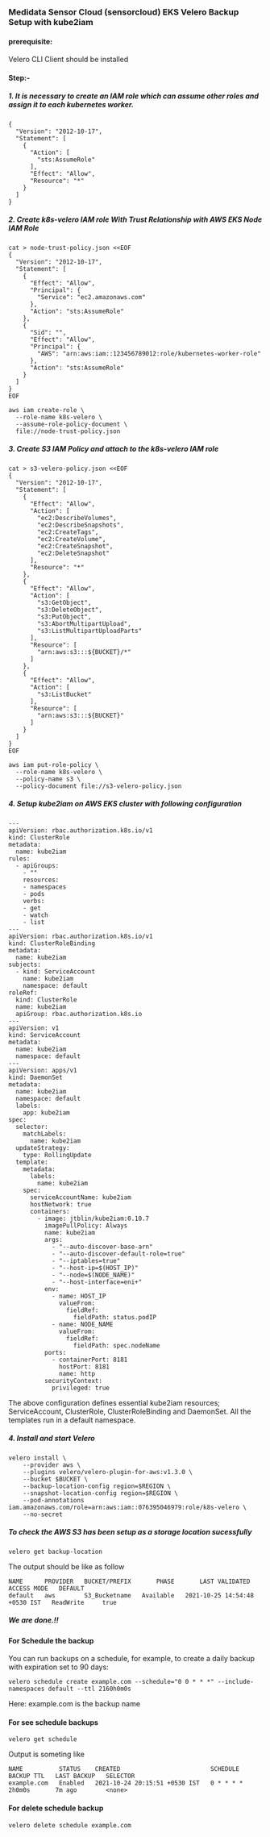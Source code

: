 ### Medidata Sensor Cloud (sensorcloud) EKS Velero Backup Setup with kube2iam

#### prerequisite:

Velero CLI Client should be installed


#### Step:-

##### 1. It is necessary to create an IAM role which can assume other roles and assign it to each kubernetes worker.

```
{
  "Version": "2012-10-17",
  "Statement": [
    {
      "Action": [
        "sts:AssumeRole"
      ],
      "Effect": "Allow",
      "Resource": "*"
    }
  ]
}
```
##### 2. Create k8s-velero IAM role With Trust Relationship with AWS EKS Node IAM Role

```
cat > node-trust-policy.json <<EOF
{
  "Version": "2012-10-17",
  "Statement": [
    {
      "Effect": "Allow",
      "Principal": {
        "Service": "ec2.amazonaws.com"
      },
      "Action": "sts:AssumeRole"
    },
    {
      "Sid": "",
      "Effect": "Allow",
      "Principal": {
        "AWS": "arn:aws:iam::123456789012:role/kubernetes-worker-role"
      },
      "Action": "sts:AssumeRole"
    }
  ]
}
EOF
```

```
aws iam create-role \
  --role-name k8s-velero \
  --assume-role-policy-document \
  file://node-trust-policy.json
```

##### 3. Create S3 IAM Policy and attach to the k8s-velero IAM role

```
cat > s3-velero-policy.json <<EOF
{
  "Version": "2012-10-17",
  "Statement": [
    {
      "Effect": "Allow",
      "Action": [
        "ec2:DescribeVolumes",
        "ec2:DescribeSnapshots",
        "ec2:CreateTags",
        "ec2:CreateVolume",
        "ec2:CreateSnapshot",
        "ec2:DeleteSnapshot"
      ],
      "Resource": "*"
    },
    {
      "Effect": "Allow",
      "Action": [
        "s3:GetObject",
        "s3:DeleteObject",
        "s3:PutObject",
        "s3:AbortMultipartUpload",
        "s3:ListMultipartUploadParts"
      ],
      "Resource": [
        "arn:aws:s3:::${BUCKET}/*"
      ]
    },
    {
      "Effect": "Allow",
      "Action": [
        "s3:ListBucket"
      ],
      "Resource": [
        "arn:aws:s3:::${BUCKET}"
      ]
    }
  ]
}
EOF
```

```
aws iam put-role-policy \
  --role-name k8s-velero \
  --policy-name s3 \
  --policy-document file://s3-velero-policy.json
```

##### 4. Setup kube2iam on AWS EKS cluster with following configuration

```
---
apiVersion: rbac.authorization.k8s.io/v1
kind: ClusterRole
metadata:  
  name: kube2iam
rules:
  - apiGroups:
    - ""
    resources:
    - namespaces
    - pods
    verbs:
    - get
    - watch
    - list
---
apiVersion: rbac.authorization.k8s.io/v1
kind: ClusterRoleBinding
metadata:
  name: kube2iam
subjects:
  - kind: ServiceAccount
    name: kube2iam
    namespace: default
roleRef:
  kind: ClusterRole
  name: kube2iam
  apiGroup: rbac.authorization.k8s.io
---
apiVersion: v1
kind: ServiceAccount
metadata:
  name: kube2iam
  namespace: default
---
apiVersion: apps/v1
kind: DaemonSet
metadata:  
  name: kube2iam  
  namespace: default  
  labels:    
    app: kube2iam
spec:  
  selector:    
    matchLabels:      
      name: kube2iam  
  updateStrategy:    
    type: RollingUpdate  
  template:    
    metadata:      
      labels:        
        name: kube2iam    
    spec:      
      serviceAccountName: kube2iam      
      hostNetwork: true      
      containers:        
        - image: jtblin/kube2iam:0.10.7          
          imagePullPolicy: Always          
          name: kube2iam          
          args:            
            - "--auto-discover-base-arn"            
            - "--auto-discover-default-role=true"            
            - "--iptables=true"            
            - "--host-ip=$(HOST_IP)"            
            - "--node=$(NODE_NAME)"            
            - "--host-interface=eni+"          
          env:            
            - name: HOST_IP              
              valueFrom:                
                fieldRef:                  
                  fieldPath: status.podIP            
            - name: NODE_NAME              
              valueFrom:                
                fieldRef:                  
                  fieldPath: spec.nodeName          
          ports:            
            - containerPort: 8181              
              hostPort: 8181              
              name: http          
          securityContext:            
            privileged: true
```

The above configuration defines essential kube2iam resources; ServiceAccount, ClusterRole, ClusterRoleBinding and DaemonSet. All the templates run in a default namespace.

##### 4. Install and start Velero

```
velero install \
    --provider aws \
    --plugins velero/velero-plugin-for-aws:v1.3.0 \
    --bucket $BUCKET \
    --backup-location-config region=$REGION \
    --snapshot-location-config region=$REGION \
    --pod-annotations iam.amazonaws.com/role=arn:aws:iam::076395046979:role/k8s-velero \
    --no-secret
```

##### To check the AWS S3 has been setup as a storage location sucessfully 

```
velero get backup-location
```
The output should be like as follow
```
NAME      PROVIDER   BUCKET/PREFIX       PHASE       LAST VALIDATED                  ACCESS MODE   DEFAULT
default   aws        S3_Bucketname   Available   2021-10-25 14:54:48 +0530 IST   ReadWrite     true
```

##### We are done.!!

#### For Schedule the backup

You can run backups on a schedule, for example, to create a daily backup with expiration set to 90 days:

```
velero schedule create example.com --schedule="0 0 * * *" --include-namespaces default --ttl 2160h0m0s
```
Here:
  example.com is the backup name


#### For see schedule backups

```
velero get schedule
```
Output is someting like 
```
NAME          STATUS    CREATED                         SCHEDULE    BACKUP TTL   LAST BACKUP   SELECTOR
example.com   Enabled   2021-10-24 20:15:51 +0530 IST   0 * * * *   2h0m0s       7m ago        <none>
```

#### For delete schedule backup

```
velero delete schedule example.com
```
